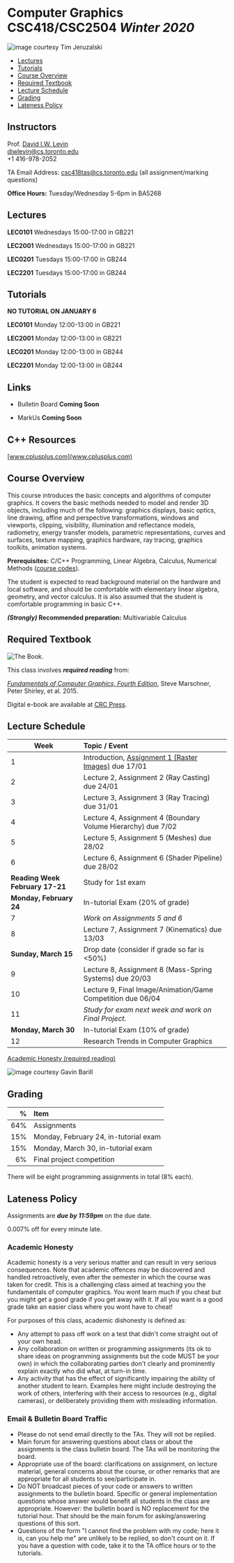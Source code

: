 # Computer Graphics CSC418/CSC2504 _Winter 2020_

![_image courtesy Tim Jeruzalski_](images/bunny-rigid-body.gif)

- [Lectures](#Lectures)
- [Tutorials](#Tutorials)
- [Course Overview](#courseoverview)
- [Required Textbook](#requiredtextbook)
- [Lecture Schedule](#lectureschedule)
- [Grading](#grading)
- [Lateness Policy](#latenesspolicy)

## Instructors
Prof. [David I.W. Levin](http://www.cs.toronto.edu/~diwlevin/)  
diwlevin@cs.toronto.edu  
+1 416-978-2052  

TA Email Address: csc418tas@cs.toronto.edu (all assignment/marking questions)

**Office Hours:** Tuesday/Wednesday 5-6pm in BA5268

## Lectures
**LEC0101** Wednesdays 15:00-17:00 in GB221 

**LEC2001** Wednesdays 15:00-17:00 in GB221

**LEC0201** Tuesdays 15:00-17:00 in GB244

**LEC2201** Tuesdays 15:00-17:00 in GB244


## Tutorials

**NO TUTORIAL ON JANUARY 6**

**LEC0101** Monday 12:00-13:00 in GB221

**LEC2001** Monday 12:00-13:00 in GB221

**LEC0201** Monday 12:00-13:00 in GB244

**LEC2201** Monday 12:00-13:00 in GB244

## Links

- Bulletin Board **Coming Soon**

- MarkUs **Coming Soon**

## C++ Resources 

[www.cplusplus.com](www.cplusplus.com)

## Course Overview

This course introduces the basic concepts and algorithms of computer graphics.
It covers the basic methods needed to model and render 3D objects, including
much of the following: graphics displays, basic optics, line drawing, affine and
perspective transformations, windows and viewports, clipping, visibility,
illumination and reflectance models, radiometry, energy transfer models,
parametric representations, curves and surfaces, texture mapping, graphics
hardware, ray tracing, graphics toolkits, animation systems.

**Prerequisites:** C/C++ Programming, Linear Algebra, Calculus, Numerical
Methods ([course
codes](http://calendar.artsci.utoronto.ca/crs_csc.htm#CSC418H1)).

The student is expected to read background material on the hardware and local
software, and should be comfortable with elementary linear algebra, geometry,
and vector calculus. It is also assumed that the student is comfortable
programming in basic C++.

**_(Strongly)_ Recommended preparation:** Multivariable Calculus

## Required Textbook

![The Book.](https://www.cs.cornell.edu/~srm/fcg4/K22616_cover-300.jpg)

This class involves  **_required reading_** from:

[_Fundamentals of Computer Graphics, Fourth
Edition_](https://www.cs.cornell.edu/~srm/fcg4/), Steve Marschner, Peter Shirley,
et al. 2015.

Digital e-book are available at [CRC
Press](https://www.crcpress.com/Fundamentals-of-Computer-Graphics-Fourth-Edition/Marschner-Shirley/p/book/9781482229394).


## Lecture Schedule

| Week | Topic / Event |
| ---- | :------------ |
| 1    | Introduction, [Assignment 1 (Raster Images)](https://github.com/dilevin/computer-graphics-raster-images) due 17/01
| 2    | Lecture 2, Assignment 2 (Ray Casting) due 24/01
| 3    | Lecture 3, Assignment 3 (Ray Tracing) due 31/01
| 4    | Lecture 4, Assignment 4 (Boundary Volume Hierarchy) due 7/02
| 5    | Lecture 5, Assignment 5 (Meshes) due  28/02 
| 6    | Lecture 6, Assignment 6 (Shader Pipeline) due 28/02
| **Reading Week**  **February 17-21**   | Study for 1st exam   
| **Monday, February 24** | In-tutorial Exam (20% of grade)  
| 7    | *Work on Assignments 5 and 6*
| 8    | Lecture 7, Assignment 7 (Kinematics) due 13/03
| **Sunday, March 15** | Drop date (consider if grade so far is <50%)
| 9    | Lecture 8, Assignment 8 (Mass-Spring Systems) due 20/03
| 10   | Lecture 9, Final Image/Animation/Game Competition due 06/04
| 11   | _Study for exam next week and work on Final Project_. 
| **Monday, March 30** | In-tutorial Exam (10% of grade)
| 12   | Research Trends in Computer Graphics

[Academic Honesty (required reading)](#academichonesty)

![_image courtesy Gavin Barill_](images/gavin-barill-snowglobe.jpg)

## Grading

| % | Item |
| ----: | :-------------- |
| 64% | Assignments
| 15% | Monday, February 24, in-tutorial exam
| 15% | Monday, March 30, in-tutorial exam
|  6% | Final project competition

There will be eight programming assignments in total (8% each).

## Lateness Policy

Assignments are **_due by 11:59pm_** on the due date.

0.007% off for every minute late.

### Academic Honesty

Academic honesty is a very serious matter and can result in very serious
consequences. Note that academic offences may be discovered and handled
retroactively, even after the semester in which the course was taken for credit.
This is a challenging class aimed at teaching you the fundamentals of computer
graphics. You wont learn much if you cheat but you might get a good grade if you
get away with it. If all you want is a good grade take an easier class where you
wont have to cheat!

For purposes of this class, academic dishonesty is defined as:

- Any attempt to pass off work on a test that didn't come straight out of your
  own head.
- Any collaboration on written or programming assignments (its ok to share ideas
  on programming assignments but the code MUST be your own) in which the
  collaborating parties don't clearly and prominently explain exactly who did
  what, at turn-in time.
- Any activity that has the effect of significantly impairing the ability of
  another student to learn. Examples here might include destroying the work of
  others, interfering with their access to resources (e.g., digital cameras), or
  deliberately providing them with misleading information.

### Email & Bulletin Board Traffic

- Please do not send email directly to the TAs. They will not be replied.
- Main forum for answering questions about class or about the assignments is the
  class bulletin board. The TAs will be monitoring the board.
- Appropriate use of the board: clarifications on assignment, on lecture
  material, general concerns about the course, or other remarks that are
  appropriate for all students to see/participate in.
- Do NOT broadcast pieces of your code or answers to written assignments to the
  bulletin board. Specific or general implementation questions whose answer
  would benefit all students in the class are appropriate. However: the bulletin
  board is NO replacement for the tutorial hour. That should be the main forum
  for asking/answering questions of this sort.
- Questions of the form "I cannot find the problem with my code; here it is, can
  you help me" are unlikely to be replied, so don't count on it. If you have a
  question with code, take it to the TA office hours or to the tutorials.
